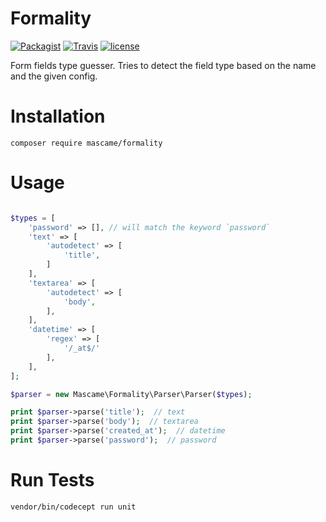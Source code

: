 # Formality

[![Packagist](https://img.shields.io/packagist/v/mascame/formality.svg?maxAge=2592000?style=plastic)](https://packagist.org/packages/mascame/formality)
[![Travis](https://img.shields.io/travis/marcmascarell/formality.svg?maxAge=2592000?style=plastic)](https://travis-ci.org/marcmascarell/formality)
[![license](https://img.shields.io/github/license/marcmascarell/formality.svg?maxAge=2592000?style=plastic)](https://github.com/marcmascarell/formality)

Form fields type guesser. Tries to detect the field type based on the name and the given config.

# Installation

`composer require mascame/formality`

# Usage

```php

$types = [
    'password' => [], // will match the keyword `password`
    'text' => [
        'autodetect' => [
            'title',  
        ]
    ],
    'textarea' => [
        'autodetect' => [
            'body',  
        ],
    ],
    'datetime' => [
        'regex' => [
            '/_at$/'
        ],
    ],
];

$parser = new Mascame\Formality\Parser\Parser($types);

print $parser->parse('title');  // text
print $parser->parse('body');  // textarea
print $parser->parse('created_at');  // datetime
print $parser->parse('password');  // password

```

# Run Tests

`vendor/bin/codecept run unit`